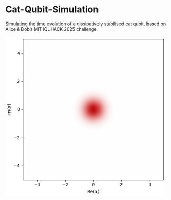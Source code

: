 # Cat-Qubit-Simulation

Simulating the time evolution of a dissipatively stabilised cat qubit, based on Alice &amp; Bob’s MIT iQuHACK 2025 challenge.

![](media/cat_qubit_wigner.gif)
